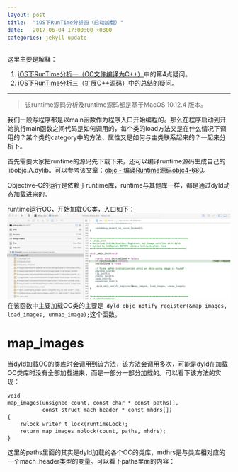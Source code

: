 ```yaml
---
layout: post
title:  "iOS下RunTime分析四（启动加载）"
date:   2017-06-04 17:00:00 +0800
categories: jekyll update
---
```


这里主要是解释：

1. [iOS下RunTime分析一（OC文件编译为C++）](http://war3tiger.github.io/jekyll/update/2017/06/01/RunTime-01.html)中的第4点疑问。
2. [iOS下RunTime分析三（扩展C++源码）](http://war3tiger.github.io/jekyll/update/2017/06/04/RunTime-03.html)中的总结的疑问。

---
> 该runtime源码分析及runtime源码都是基于MacOS 10.12.4 版本。

我们一般写程序都是以main函数作为程序入口开始编程的。那么在程序启动到开始执行main函数之间代码是如何调用的，每个类的load方法又是在什么情况下调用的？某个类的category中的方法、属性又是如何与主类联系起来的？一起来分析下。

首先需要大家把runtime的源码先下载下来，还可以编译runtime源码生成自己的libobjc.A.dylib。可以参考该文章：[objc - 编译Runtime源码objc4-680](http://blog.csdn.net/wotors/article/details/52489464)。

Objective-C的运行是依赖于runtime库，runtime与其他库一样，都是通过dyld动态加载进来的。

runtime运行OC，开始加载OC类，入口如下：
![](https://raw.githubusercontent.com/war3tiger/war3tiger.github.io/master/resources/runtime04/_objc_init.png)
在该函数中主要加载OC类的主要是`_dyld_objc_notify_register(&map_images, load_images, unmap_image);`这个函数。
# map_images
当dyld加载OC的类库时会调用到该方法，该方法会调用多次，可能是dyld在加载OC类库时没有全部加载进来，而是一部分一部分加载的。可以看下该方法的实现：

```
void
map_images(unsigned count, const char * const paths[],
           const struct mach_header * const mhdrs[])
{
    rwlock_writer_t lock(runtimeLock);
    return map_images_nolock(count, paths, mhdrs);
}
```
这里的paths里面的其实是dyld加载的各个OC的类库，mdhrs是与类库相对应的一个mach_header类型的变量。可以看下paths里面的内容：
![]()

